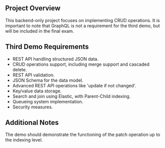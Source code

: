 ## Project Overview
This backend-only project focuses on implementing CRUD operations. It is important to note that GraphQL is not a requirement for the third demo, but will be included in the final exam.

## Third Demo Requirements
- REST API handling structured JSON data.
- CRUD operations support, including merge support and cascaded delete.
- REST API validation.
- JSON Schema for the data model.
- Advanced REST API operations like 'update if not changed'.
- Key/value data storage.
- Search and join using Elastic, with Parent-Child indexing.
- Queueing system implementation.
- Security measures.

## Additional Notes
The demo should demonstrate the functioning of the patch operation up to the indexing level.
